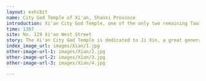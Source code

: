 ```yaml
---
layout: exhibit
name: City God Temple of Xi'an, Shanxi Province
introduction: Xi'an City God Temple, one of the only two remaining Taoist temples in Xi'an, Shaanxi Province, is also a national key cultural relic protection unit. The city god, an important deity commonly worshipped in Chinese religious culture, is a deity believed to guard the city by Chinese folk and Taoist alike, and has survived the vicissitudes of the past 600 years.
time: 1387
site: No. 129 Xi'an West Street
story: The Xi'an City God Temple is dedicated to Ji Xin, a great general under Liu Bang during the Han Dynasty. He was captured by the Chu army for saving Liu Bang from being trapped in Xingyang and was burnt to death by Xiang Yu in his anger. After Liu Bang became emperor, he rewarded him posthumously and gave him a yellow robe. He chose a place in Shanglingyuan where he could rest from hunting and built a large temple to worship him, which later became a temple fair. It is said that during the reign of the two emperors, in response to the wishes of the people and to strengthen their rule, the god was worshipped as the god god of the city and became the protector of Chang'an city.
index_image_url: images/Xian/1.jpg
other-image-url-1: images/Xian/2.jpg
other-image-url-2: images/Xian/3.jpg
other-image-url-3: images/Xian/4.jpg

---
```

